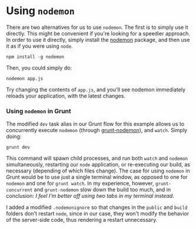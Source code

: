 # Using `nodemon`

There are two alternatives for us to use `nodemon`. The first is to simply use it directly. This might be convenient if you're looking for a speedier approach. In order to use it directly, simply install the [nodemon](https://github.com/remy/nodemon "nodemon on GitHub") package, and then use it as if you were using `node`.

```shell
npm install -g nodemon
```

Then, you could simply do:

```shell
nodemon app.js
```

Try changing the contents of `app.js`, and you'll see nodemon immediately reloads your application, with the latest changes.

### Using `nodemon` in Grunt

The modified `dev` task alias in our Grunt flow for this example allows us to concurrently execute `nodemon` (through [grunt-nodemon](https://github.com/ChrisWren/grunt-nodemon "grunt-nodemon on GitHub")), and `watch`. Simply doing:

```shell
grunt dev
```

This command will spawn child processes, and run both `watch` and `nodemon` simultaneously, restarting our `node` application, or re-executing our build, as necessary (depending of which files change). The case for using `nodemon` in Grunt would be to use just a single terminal window, as opposed to one for `nodemon` and one for `grunt watch`. In my experience, however, `grunt-concurrent` and `grunt-nodemon` slow down the build too much, and in conclusion: _I feel I'm better off using two tabs in my terminal instead_.

I added a modified `.nodemonignore` so that changes in the `public` and `build` folders don't restart `node`, since in our case, they won't modify the behavior of the server-side code, thus rendering a restart unnecessary.